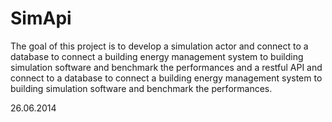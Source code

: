 SimApi
======

The goal of this project is to develop a simulation actor and connect to a database to connect a building energy management system to building simulation software and benchmark the performances and a restful API and connect to a database to connect a building energy management system to building simulation software and benchmark the performances.


26.06.2014